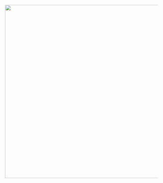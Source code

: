 <a class="imgpopup" href="/sites/default/files/payment%20gateways.jpg"><img src="/sites/default/files/payment%20gateways.jpg" width="940" height="571"></a>